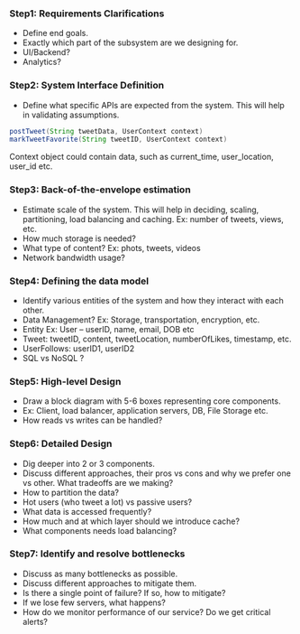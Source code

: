 ### Step1: Requirements Clarifications
* Define end goals.
* Exactly which part of the subsystem are we designing for.
* UI/Backend?
* Analytics?

### Step2: System Interface Definition
* Define what specific APIs are expected from the system. This will help in validating assumptions.
```java
postTweet(String tweetData, UserContext context)
markTweetFavorite(String tweetID, UserContext context)
```
Context object could contain data, such as current_time, user_location, user_id etc.

### Step3: Back-of-the-envelope estimation
* Estimate scale of the system. This will help in deciding, scaling, partitioning, load balancing and caching. Ex: number of tweets, views, etc.
* How much storage is needed?
* What type of content? Ex: phots, tweets, videos
* Network bandwidth usage?

### Step4: Defining the data model
* Identify various entities of the system and how they interact with each other.
* Data Management? Ex: Storage, transportation, encryption, etc.
* Entity Ex: User – userID, name, email, DOB etc
* Tweet: tweetID, content, tweetLocation, numberOfLikes, timestamp, etc.
* UserFollows: userID1, userID2
* SQL vs NoSQL ?

### Step5: High-level Design
* Draw a block diagram with 5-6 boxes representing core components.
* Ex: Client, load balancer, application servers, DB, File Storage etc.
* How reads vs writes can be handled?

### Step6: Detailed Design
* Dig deeper into 2 or 3 components.
* Discuss different approaches, their pros vs cons and why we prefer one vs other. What tradeoffs are we making?
* How to partition the data?
* Hot users (who tweet a lot) vs passive users?
* What data is accessed frequently?
* How much and at which layer should we introduce cache?
* What components needs load balancing?

### Step7: Identify and resolve bottlenecks
* Discuss as many bottlenecks as possible.
* Discuss different approaches to mitigate them.
* Is there a single point of failure? If so, how to mitigate?
* If we lose few servers, what happens?
* How do we monitor performance of our service? Do we get critical alerts?
